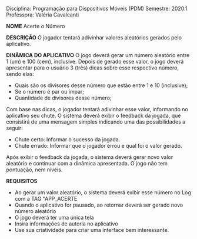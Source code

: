 Disciplina: Programação para Dispositivos Móveis (PDM)
Semestre: 2020.1
Professora: Valéria Cavalcanti

  **NOME**
Acerte o Número

  **DESCRIÇÃO**
O jogador tentará adivinhar valores aleatórios gerados pelo aplicativo.

  **DINÂMICA DO APLICATIVO**
O jogo deverá gerar um número aleatório entre 1 (um) e 100 (cem), inclusive. Depois de gerado esse valor, o jogo deverá apresentar para o usuário 3 (três) dicas sobre esse respectivo número, sendo elas:

* Quais são os divisores desse número que estão entre 1 e 10 (inclusive);
* Se o número é par ou ímpar;
* Quantidade de divisores desse número;
 
Com base nas dicas, o jogador tentará adivinhar esse valor, informando no aplicativo seu chute. O sistema deverá exibir o feedback da jogada, que consistirá de uma mensagem simples indicando uma das possibilidades a seguir:

* Chute certo: Informar o sucesso da jogada.
* Chute errado: Informar que o jogador errou e qual foi o valor gerado.

Após exibir o feedback da jogada, o sistema deverá gerar novo valor aleatório e continuar com a dinâmica apresentada. O jogo não tem pontuação, nem níveis.

  **REQUISITOS**
* Ao gerar um valor aleatório, o sistema deverá exibir esse número no Log com a TAG "APP_ACERTE
* Quando o aplicativo for pausado, ao retornar deverá ser gerado novo número aleatório
* O jogo deverá ter uma única tela
* Insira informações de autoria no aplicativo
* Use sua criatividade para criar uma interface bem interessante.
